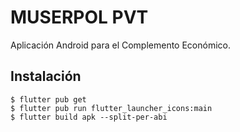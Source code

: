 # MUSERPOL PVT

Aplicación Android para el Complemento Económico.

## Instalación

```
$ flutter pub get
$ flutter pub run flutter_launcher_icons:main
$ flutter build apk --split-per-abi
```